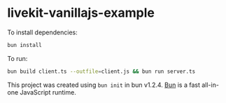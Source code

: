 # livekit-vanillajs-example

To install dependencies:

```bash
bun install
```

To run:

```bash
bun build client.ts --outfile=client.js && bun run server.ts
```

This project was created using `bun init` in bun v1.2.4. [Bun](https://bun.sh) is a fast all-in-one JavaScript runtime.
